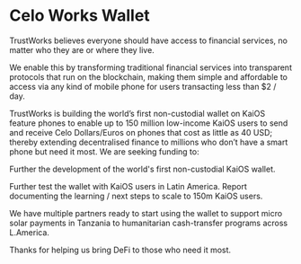 # Celo Works Wallet

TrustWorks believes everyone should have access to financial services, no matter who they are or where they live. 

We enable this by transforming traditional financial services into transparent protocols that run on the blockchain, making them simple and affordable to access via any kind of mobile phone for users transacting less than $2 / day. 

TrustWorks is building the world’s first non-custodial wallet on KaiOS feature phones to enable up to 150 million low-income KaiOS users to send and receive Celo Dollars/Euros on phones that cost as little as 40 USD; thereby extending decentralised finance to millions who don’t have a smart phone but need it most. 
We are seeking funding to:

Further the development of the world's first non-custodial KaiOS wallet. 

Further test the wallet with KaiOS users in Latin America. 
Report documenting the learning / next steps to scale to 150m KaiOS users. 

We have multiple partners ready to start using the wallet to support micro solar payments in Tanzania to humanitarian cash-transfer programs across L.America. 

Thanks for helping us bring DeFi to those who need it most. 
